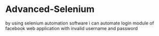 # Advanced-Selenium
by using selenium automation software i can automate login module of facebook web application with invalid username and password
